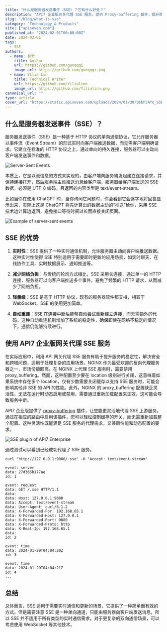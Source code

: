 ```yaml
---
title: "什么是服务器发送事件（SSE）？它有什么好处？"
description: "API7 企业版网关代理 SSE 服务，提供 Proxy-buffering 插件，提升稳定性与安全性。"
slug: "/blog/what-is-sse"
category: "Technology & Products"
site: ["apiseven.com"]
published_at: "2024-02-01T00:00:00Z"
date: 2024-02-01
tags:
  - SSE
authors:
  - name: 郭奇
    title: Author
    url: https://github.com/guoqqqi
    image_url: https://github.com/guoqqqi.png
  - name: Yilia Lin
    title: Technical Writer
    url: https://github.com/Yilialinn
    image_url: https://github.com/Yilialinn.png
canonical_url: ""
type: article
cover_url: "https://static.apiseven.com/uploads/2024/01/30/QsbPJAYo_SSE%20cover.png"
---
```


## 什么是服务器发送事件（SSE）？

服务器发送事件（SSE）是一种基于 HTTP 协议的单向通信协议，它允许服务器以事件流（Event Stream）的形式实时向客户端推送数据，而无需客户端明确请求。它建立在标准的 HTTP 协议之上，通过单向的持久连接，服务器可以主动向客户端发送事件和数据。

![Server-Sent Events](https://static.apiseven.com/uploads/2024/01/29/VM79w4PW_SSE-1.png)

本质上，它是以流信息的方式来实现的，由客户端向服务端发起建立连接请求，并保持连接打开，然后服务端主动推送消息给客户端，服务器给客户端发送的 SSE 数据，必须是 UTF-8 编码，且返回的内容类型是 text/event-stream。

比如当你在使用 ChatGPT 时，当你询问它问题时，你会看到它会逐字地将回答显示出来，实际上这是 ChatGPT 将先计算出的数据主动的“推送”给你，采用 SSE 技术边计算边返回，避免接口等待时间过长而直接关闭页面。

![Example of server-sent events](https://static.apiseven.com/uploads/2024/01/29/wHosGrAz_SSE2.png)

## SSE 的优势

1. **实时性**：SSE 提供了一种实时通信机制，允许服务器主动向客户端推送数据。这种实时性使得 SSE 特别适用于需要即时更新的应用场景，如实时聊天、在线协作工具、实时数据展示、通知推送等。

2. **减少网络负担**：与传统的轮询方式相比，SSE 采用长连接，通过单一的 HTTP 连接，服务器可以向客户端推送多个事件，避免了频繁的 HTTP 请求，从而减少了网络负担。

3. **轻量级**：SSE 是基于 HTTP 协议，现有的服务器软件都支持，相较于 WebSocket，SSE 的使用更加简单。

4. **自动重连**：SSE 在连接中断后能够自动尝试重新建立连接，而无需额外的代码。这种自动重连机制增加了系统的稳定性，确保即使在网络不稳定的情况下，通信仍能够持续进行。

## 使用 API7 企业版网关代理 SSE 服务

在实际应用中，利用 API 网关代理 SSE 服务有助于提升服务的稳定性，解决安全和跨域问题，适用于处理复杂的应用场景。NGINX 作为最受欢迎的反向代理服务器之一，市场份额颇高。在 NGINX 上代理 SSE 服务时，需要禁用 proxy_buffering。然而，这种配置至少要在 location 级别进行关闭，这意味着如果系统中存在多个 location，仅有少数需要关闭缓存以支持 SSE 服务时，可能会影响其他非 SSE 的 API 的性能。此外，NGINX 的 proxy_buffering 配置缺乏灵活性，无法在运行时动态启用或禁用，需要通过重新加载配置来生效，这可能会导致服务中断。

API7 企业版提供了 [proxy-buffering](https://docs.api7.ai/hub/proxy-buffering) 插件，让您能更灵活地代理 SSE 上游服务。通过在相应的路由中启用该插件，您可以轻松控制缓存的开关，而无需重新加载整个配置。这种灵活性既能满足 SSE 服务的代理需求，又兼顾性能和动态配置的要求。

![SSE plugin of API7 Enterprise](https://static.apiseven.com/uploads/2024/01/29/ft7aJ4Ml_SSE-3.png)

通过测试可以看到已经成功代理了 SSE 服务。

```
curl "http://127.0.0.1:9080/.sse" -H "Accept: text/event-stream"

event: server
data: 27d365b177ae
id: 1

event: request
data: GET /.sse HTTP/1.1
data:
data: Host: 127.0.0.1:9080
data: Accept: text/event-stream
data: User-Agent: curl/8.1.2
data: X-Forwarded-For: 192.168.65.1
data: X-Forwarded-Host: 127.0.0.1
data: X-Forwarded-Port: 9080
data: X-Forwarded-Proto: http
data: X-Real-Ip: 192.168.65.1
data:
id: 2

event: time
data: 2024-01-29T04:04:20Z
id: 3

event: time
data: 2024-01-29T04:04:21Z
id: 4
...
```

## 总结

总体而言，SSE 适用于需要实时通信和更新的场景，它提供了一种简单而有效的方式。但是需要注意 SSE 是一种单向通道，只能由服务器向客户端发送消息，所以 SSE 并不适用于所有类型的实时通信需求。对于更复杂的双向通信场景，可以考虑使用 WebSocket 等其他技术。
